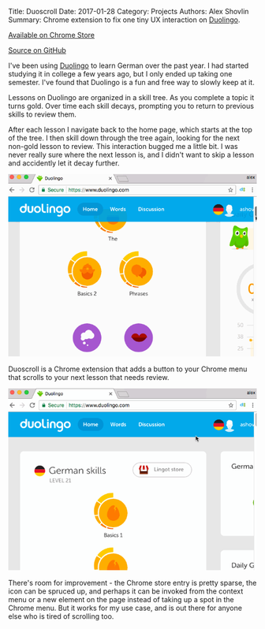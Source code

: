 Title: Duoscroll
Date: 2017-01-28
Category: Projects
Authors: Alex Shovlin
Summary: Chrome extension to fix one tiny UX interaction on [Duolingo](http://duolingo.com).

[<i class="fa fa-chrome" aria-hidden="true"></i> Available on Chrome Store](https://chrome.google.com/webstore/detail/duoscroll/ihjlfoeejffahddkhjelifebndoimago)

[<i class="fa fa-github" aria-hidden="true"></i> Source on GitHub](https://github.com/ashovlin/duoscroll)

I've been using [Duolingo](http://www.duolingo.com) to learn German over the past year. I had started studying it in college a few years ago, but I only ended up taking one semester. I've found that Duolingo is a fun and free way to slowly keep at it.

Lessons on Duolingo are organized in a skill tree. As you complete a topic it turns gold. Over time each skill decays, prompting you to return to previous skills to review them.

After each lesson I navigate back to the home page, which starts at the top of the tree. I then skill down through the tree again, looking for the next non-gold lesson to review. This interaction bugged me a little bit. I was never really sure where the next lesson is, and I didn't want to skip a lesson and accidently let it decay further.

![Manually scrolling on Duolingo](/images/duolingo_manual.gif)

Duoscroll is a Chrome extension that adds a button to your Chrome menu that scrolls to your next lesson that needs review. 

![Scrolling automatically on Duolingo](/images/duolingo_duoscroll.gif)

There's room for improvement - the Chrome store entry is pretty sparse, the icon can be spruced up, and perhaps it can be invoked from the context menu or a new element on the page instead of taking up a spot in the Chrome menu. But it works for my use case, and is out there for anyone else who is tired of scrolling too.